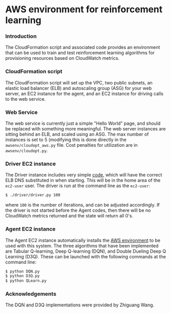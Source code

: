 # AWS environment for reinforcement learning

### Introduction
The CloudFormation script and associated code provides an environment that can be used to train and test reinforcement learning algorithms for provisioning resources based on CloudWatch metrics.

### CloudFormation script

The CloudFormation script will set up the VPC, two public subnets, an elastic load balancer (ELB) and autoscaling group (ASG) for your web server, an EC2 instance for the agent, and an EC2 instance for driving calls to the web service.

### Web Service
The web service is currently just a simple "Hello World" page, and should be replaced with something more meaningful.  The web server instances are sitting behind an ELB, and scaled using an ASG.  The max number of instances is set to 5 (modifying this is done directly in the ```awsenv/cloudopt_aws.py``` file.  Cost penalties for utilization are in ```awsenv/cloudopt.py```.

### Driver EC2 instance

The Driver instance includes very simple [code](https://gist.github.com/5f0b04f8a87eef2b2a34cacd1a07da9f.git), which will have the correct ELB DNS substituted in when starting.  This will be in the home area of the ```ec2-user``` user.  The driver is run at the command line as the ```ec2-user```:
```sh
$ ./driver/driver.py 100
```
where ```100``` is the number of iterations, and can be adjusted accordingly.  If the driver is not started before the Agent codes, then there will be no CloudWatch metrics returned and the state will return all 0's.

### Agent EC2 instance

The Agent EC2 instance automatically installs the [AWS environment](https://github.com/csgwon/AWS-RL-Env.git) to be used with this system.  The three algorithms that have been implemented are Tabular Q-learning, Deep Q-learning (DQN), and Double Dueling Deep Q Learning (D3Q).  These can be launched with the following commands at the command line:

```sh
$ python DQN.py
$ python D3Q.py
$ python QLearn.py
```

### Acknowledgements

The DQN and D3Q implementations were provided by Zhiguang Wang.
